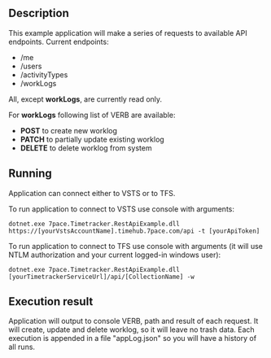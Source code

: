 ## Description
This example application will make a series of requests to available API endpoints. Current endpoints:
* /me
* /users
* /activityTypes
* /workLogs

All, except **workLogs**, are currently read only.

For **workLogs** following list of VERB are available:
* **POST** to create new worklog
* **PATCH** to partially update existing worklog
* **DELETE** to delete worklog from system

## Running
Application can connect either to VSTS or to TFS.

To run application to connect to VSTS use console with arguments:

```console 
dotnet.exe 7pace.Timetracker.RestApiExample.dll https://[yourVstsAccountName].timehub.7pace.com/api -t [yourApiToken]
```
To run application to connect to TFS use console with arguments (it will use NTLM authorization and your current logged-in windows user):

```console 
dotnet.exe 7pace.Timetracker.RestApiExample.dll [yourTimetrackerServiceUrl]/api/[CollectionName] -w
```

## Execution result
Application will output to console VERB, path and result of each request. It will create, update and delete worklog, so it will leave no trash data.
Each execution is appended in a file "appLog.json" so you will have a history of all runs.